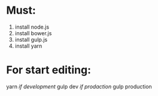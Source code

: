 

# Must:
1. install node.js
2. install bower.js
3. install gulp.js
3. install yarn

# For start editing:
yarn
*if development*
gulp dev
*if prodaction*
gulp production
